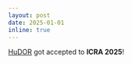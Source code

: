```yaml
---
layout: post
date: 2025-01-01
inline: true
---
```


[HuDOR](https://object-rewards.github.io) got accepted to **ICRA 2025**!
